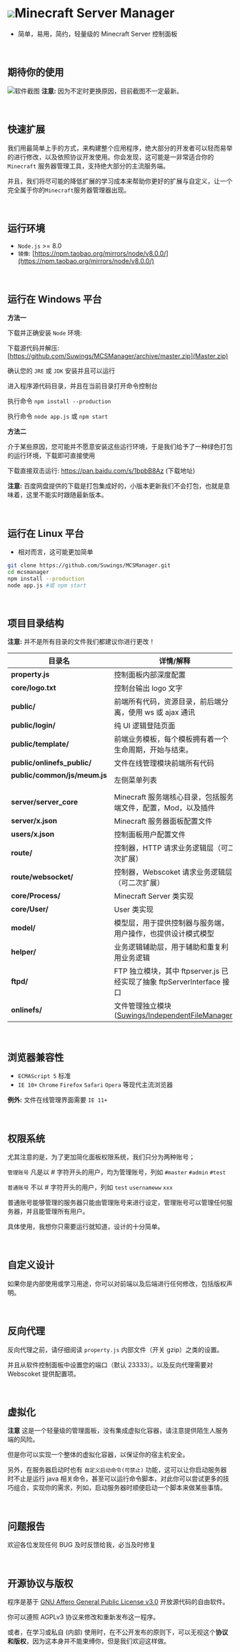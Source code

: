 <p><h1><img src="http://39.108.57.206/public/MCSM_LOGO_1.png" />Minecraft Server Manager</h1></p> 

- 简单，易用，简约，轻量级的 Minecraft Server 控制面板

<br />

期待你的使用
-----------
![软件截图](http://39.108.57.206/public/MCSM_A.png)
**注意:** 因为不定时更换原因，目前截图不一定最新。

<br />

快速扩展
-----------
我们用最简单上手的方式，来构建整个应用程序，绝大部分的开发者可以轻而易举的进行修改，以及依照协议开发使用。你会发现，这可能是一非常适合你的 `Minecraft` 服务器管理工具，支持绝大部分的主流服务端。

并且，我们将尽可能的降低扩展的学习成本来帮助你更好的扩展与自定义，让一个完全属于你的`Minecraft`服务器管理器出现。

<br />

运行环境
-----------
- `Node.js` >= 8.0
- `镜像`: [https://npm.taobao.org/mirrors/node/v8.0.0/](https://npm.taobao.org/mirrors/node/v8.0.0/)

<br />

运行在 Windows 平台
-----------

**方法一**

下载并正确安装 `Node` 环境:

下载源代码并解压: [https://github.com/Suwings/MCSManager/archive/master.zip](Master.zip)

确认您的 `JRE` 或 `JDK` 安装并且可以运行

进入程序源代码目录，并且在当前目录打开命令控制台

执行命令 `npm install --production`

执行命令 `node app.js` 或 `npm start`


**方法二**

介于某些原因，您可能并不愿意安装这些运行环境，于是我们给予了一种绿色打包的运行环境，下载即可直接使用

下载直接双击运行: https://pan.baidu.com/s/1bpbB8Az (下载地址)

**注意:** 百度网盘提供的下载是打包集成好的，小版本更新我们不会打包，也就是意味着，这里不能实时跟随最新版本。

<br />

运行在 Linux 平台
-----------
- 相对而言，这可能更加简单

```bash
git clone https://github.com/Suwings/MCSManager.git
cd mcsmanager
npm install --production
node app.js #或 npm start
```
<br />

项目目录结构
-----------
**注意:** 并不是所有目录的文件我们都建议你进行更改！

| 目录名 | 详情/解释 |
| ------------------------ | --------------------------------------------------------------------------------------------- |
| **property.js**                   |控制面板内部深度配置|
| **core/logo.txt**               |控制台输出 logo 文字|
| **public/**                      |前端所有代码，资源目录，前后端分离，使用 ws 或 ajax 通讯|
| **public/login/**                |纯 UI 逻辑登陆页面|
| **public/template/**             |前端业务模板，每个模板拥有着一个生命周期，开始与结束。|
| **public/onlinefs_public/**      |文件在线管理模块前端所有代码|
| **public/common/js/meum.js**    |左侧菜单列表|
| **server/server_core**          |Minecraft 服务端核心目录，包括服务端文件，配置，Mod，以及插件|
| **server/x.json**               |Minecraft 服务器面板配置文件|
| **users/x.json**                |控制面板用户配置文件|
| **route/**                      |控制器，HTTP 请求业务逻辑层（可二次扩展）|
| **route/websocket/**            |控制器，Webscoket 请求业务逻辑层（可二次扩展）|
| **core/Process/**                |Minecraft Server 类实现|
| **core/User/**                   |User 类实现|
| **model/**                      |模型层，用于提供控制器与服务端，用户操作，也提供设计模式模型|
| **helper/**                     |业务逻辑辅助层，用于辅助和重复利用业务逻辑|
| **ftpd/**                       |FTP 独立模块，其中 ftpserver.js 已经实现了抽象 ftpServerInterface 接口|
| **onlinefs/**                    |文件管理独立模块 ([Suwings/IndependentFileManager](https://github.com/Suwings/IndependentFileManager))|

<br />

浏览器兼容性
-----------
- `ECMAScript 5` 标准
- `IE 10+` `Chrome` `Firefox` `Safari` `Opera` 等现代主流浏览器

**例外:** 文件在线管理界面需要 `IE 11+` 

<br />


权限系统
-----------
尤其注意的是，为了更加简化面板权限系统，我们只分为两种账号；

`管理账号` 凡是以 # 字符开头的用户，均为管理账号，列如 `#master` `#admin` `#test`

`普通账号` 不以 # 字符开头的用户，列如 `test` `usernameww` `xxx`

普通账号能够管理的服务器只能由管理账号来进行设定，管理账号可以管理任何服务器，并且能管理所有用户。

具体使用，我想你只需要运行就知道，设计的十分简单。

<br />

自定义设计
-----------
如果你是内部使用或学习用途，你可以对前端以及后端进行任何修改，包括版权声明。

<br />

反向代理
-----------
反向代理之前，请仔细阅读 `property.js` 内部文件（开关 gzip）之类的设置。

并且从软件控制面板中设置您的端口（默认 23333）。以及反向代理需要对 Webscoket 提供配置项。

<br />

虚拟化
-----------
**注意** 这是一个轻量级的管理面板，没有集成虚拟化容器，请注意提供陌生人服务端的风险。

但是你可以实现一个整体的虚拟化容器，以保证你的宿主机安全。

另外，在服务器启动时也有 `自定义启动命令(可禁止)` 功能，这可以让你启动服务器时不止是运行 java 相关命令，甚至可以运行命令脚本，对此你可以尝试更多的技巧组合，实现你的需求，列如，启动服务器时顺便启动一个脚本来做某些事情。

<br />

问题报告
-----------
欢迎各位发现任何 BUG 及时反馈给我，必当及时修复

<br />

开源协议与版权
-----------
程序是基于 [GNU Affero General Public License v3.0](./LICENSE "GNU Affero General Public License v3.0")  开放源代码的自由软件。

你可以遵照 AGPLv3 协议来修改和重新发布这一程序。

或者，在学习或私自 (内部) 使用时，在不公开发布的原则下，可以无视这个**协议和版权**，因为这本身并不能束缚你，但是我们欢迎这样做。

<br />
